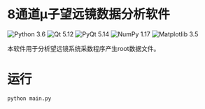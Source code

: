 # 8通道μ子望远镜数据分析软件

![Python 3.6](https://img.shields.io/badge/Python-3.8-blue.svg)
![Qt 5.12](https://img.shields.io/badge/Qt-5.12-blue.svg)
![PyQt 5.14](https://img.shields.io/badge/PyQt-5.14-blue.svg)
![NumPy 1.17](https://img.shields.io/badge/NumPy-1.17-blue.svg)
![Matplotlib 3.5](https://img.shields.io/badge/Matplotlib-3.5-blue.svg)

本软件用于分析望远镜系统采数程序产生root数据文件。

# 运行

    python main.py
